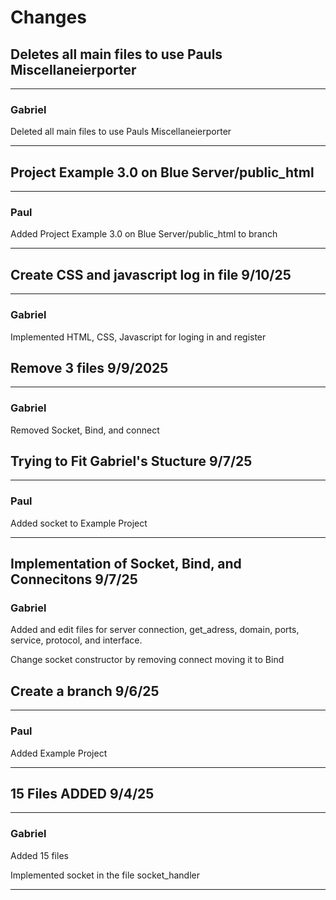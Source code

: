 # Changes

## Deletes all main files to use Pauls Miscellaneierporter
---
### **Gabriel**
Deleted all main files to use Pauls Miscellaneierporter

---





## Project Example 3.0 on Blue Server/public_html

----
### **Paul**
Added Project Example 3.0 on Blue Server/public_html to branch


----
## Create CSS and javascript log in file 9/10/25

----
### **Gabriel** 

Implemented HTML, CSS, Javascript for loging in and register 


## Remove 3 files 9/9/2025

---
### **Gabriel**
Removed Socket, Bind, and connect



## Trying to Fit Gabriel's Stucture 9/7/25
---
### **Paul**

Added socket to Example Project


---

## Implementation of Socket, Bind, and Connecitons 9/7/25

### **Gabriel** 
Added and edit files for server connection, get_adress, 
domain, ports, service, protocol, and interface.

Change socket constructor by removing connect moving it to Bind 





## Create a branch 9/6/25
---
### **Paul**
Added Example Project

---

## 15 Files ADDED 9/4/25
---

### **Gabriel**
Added 15 files 

Implemented socket in the file socket_handler

---